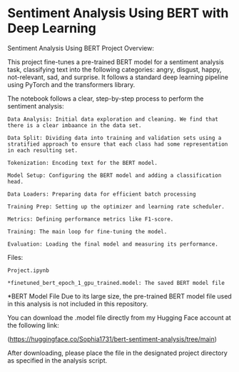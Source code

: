 # Sentiment Analysis Using BERT with Deep Learning


Sentiment Analysis Using BERT Project Overview:

This project fine-tunes a pre-trained BERT model for a sentiment analysis task, classifying text into the following categories: 
angry, disgust, happy, not-relevant, sad, and surprise. 
It follows a standard deep learning pipeline using PyTorch and the transformers library.

The notebook follows a clear, step-by-step process to perform the sentiment analysis:

    Data Analysis: Initial data exploration and cleaning. We find that there is a clear imbaance in the data set.

    Data Split: Dividing data into training and validation sets using a stratified approach to ensure that each class had some representation in each resulting set.

    Tokenization: Encoding text for the BERT model.

    Model Setup: Configuring the BERT model and adding a classification head.

    Data Loaders: Preparing data for efficient batch processing

    Training Prep: Setting up the optimizer and learning rate scheduler.

    Metrics: Defining performance metrics like F1-score.

    Training: The main loop for fine-tuning the model.

    Evaluation: Loading the final model and measuring its performance.

Files:

    Project.ipynb
    
    *finetuned_bert_epoch_1_gpu_trained.model: The saved BERT model file

*BERT Model File
Due to its large size, the pre-trained BERT model file used in this analysis is not included in this repository.

You can download the .model file directly from my Hugging Face account at the following link:

(https://huggingface.co/Sophia1731/bert-sentiment-analysis/tree/main)

After downloading, please place the file in the designated project directory as specified in the analysis script.


